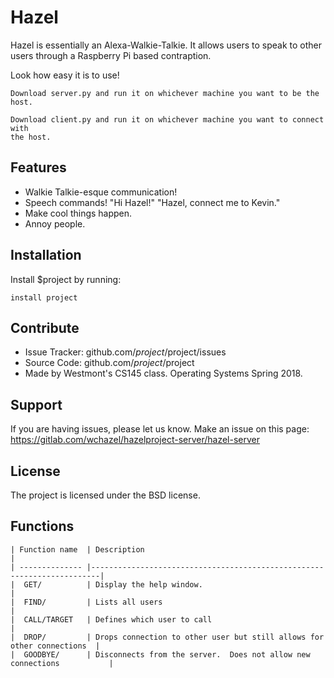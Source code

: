 
Hazel
========

Hazel is essentially an Alexa-Walkie-Talkie.  It allows users to speak to other
users through a Raspberry Pi based contraption.

Look how easy it is to use!

    Download server.py and run it on whichever machine you want to be the host.

    Download client.py and run it on whichever machine you want to connect with
    the host.


Features
--------

- Walkie Talkie-esque communication!
- Speech commands!  "Hi Hazel!"  "Hazel, connect me to Kevin."
- Make cool things happen.
- Annoy people.

Installation
------------

Install $project by running:

    install project

Contribute
----------

- Issue Tracker: github.com/$project/$project/issues
- Source Code: github.com/$project/$project
- Made by Westmont's CS145 class.  Operating Systems Spring 2018.

Support
-------

If you are having issues, please let us know.
Make an issue on this page: https://gitlab.com/wchazel/hazelproject-server/hazel-server

License
-------

The project is licensed under the BSD license.


Functions
---------

    | Function name  | Description                                                            |
    | -------------- |------------------------------------------------------------------------|
    |  GET/          | Display the help window.                                               |
    |  FIND/         | Lists all users                                                        |
    |  CALL/TARGET   | Defines which user to call                                             |
    |  DROP/         | Drops connection to other user but still allows for other connections  |
    |  GOODBYE/      | Disconnects from the server.  Does not allow new connections           |
